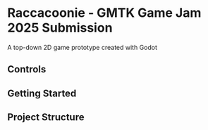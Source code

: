 # Raccacoonie - GMTK Game Jam 2025 Submission

A top-down 2D game prototype created with Godot

## Controls

## Getting Started

## Project Structure
